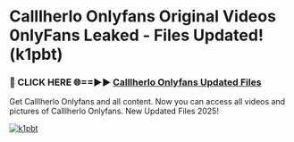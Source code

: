 # Calllherlo Onlyfans Original Videos 0nlyFans Leaked - Files Updated! (k1pbt)

<h3>🔴 CLICK HERE 🌐==►► <a href="https://tinyurl.com/ehrbuxhb" rel="nofollow">Calllherlo Onlyfans Updated Files</a></h3>

Get Calllherlo Onlyfans and all content. Now you can access all videos and pictures of Calllherlo Onlyfans. New Updated Files 2025!

[![k1pbt](https://i.imgur.com/lVYEuWS.gif)](https://tinyurl.com/ehrbuxhb)
